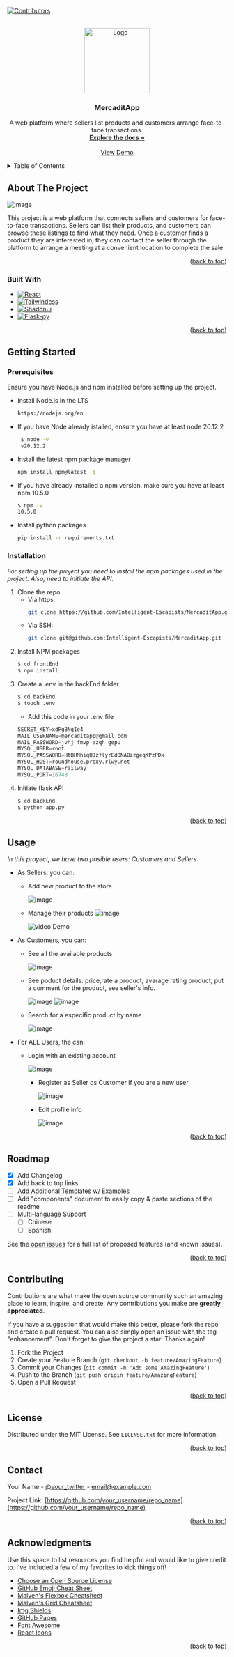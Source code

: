 <!-- Improved compatibility of back to top link: See: https://github.com/othneildrew/Best-README-Template/pull/73 -->
<a id="readme-top"></a>
<!--
*** Thanks for checking out the Best-README-Template. If you have a suggestion
*** that would make this better, please fork the repo and create a pull request
*** or simply open an issue with the tag "enhancement".
*** Don't forget to give the project a star!
*** Thanks again! Now go create something AMAZING! :D
-->



<!-- PROJECT SHIELDS -->
<!--
*** I'm using markdown "reference style" links for readability.
*** Reference links are enclosed in brackets [ ] instead of parentheses ( ).
*** See the bottom of this document for the declaration of the reference variables
*** for contributors-url, forks-url, etc. This is an optional, concise syntax you may use.
*** https://www.markdownguide.org/basic-syntax/#reference-style-links
-->
[![Contributors][contributors-shield]][contributors-url]



<!-- PROJECT LOGO -->
<br />
<div align="center">
  <a href="https://github.com/othneildrew/Best-README-Template">
    <img src="frontEnd/src/assets/mercadit-app-logo.png" alt="Logo" width="150" height="150">


  </a>

  <h3 align="center">MercaditApp</h3>

  <p align="center">
    A web platform where sellers list products and customers arrange face-to-face transactions. 
    <br />
    <a href="https://github.com/Intelligent-Escapists/MercaditApp/blob/main/README.md"><strong>Explore the docs »</strong></a>
    <br />
    <br />
    <a href="#usage">View Demo</a>
  </p>
</div>



<!-- TABLE OF CONTENTS -->
<details>
  <summary>Table of Contents</summary>
  <ol>
    <li>
      <a href="#about-the-project">About The Project</a>
      <ul>
        <li><a href="#built-with">Built With</a></li>
      </ul>
    </li>
    <li>
      <a href="#getting-started">Getting Started</a>
      <ul>
        <li><a href="#prerequisites">Prerequisites</a></li>
        <li><a href="#installation">Installation</a></li>
      </ul>
    </li>
    <li><a href="#usage">Usage</a></li>
    <li><a href="#roadmap">Roadmap</a></li>
    <li><a href="#contributing">Contributing</a></li>
    <li><a href="#contact">Contact</a></li>
    <li><a href="#acknowledgments">Acknowledgments</a></li>
  </ol>
</details>



<!-- ABOUT THE PROJECT -->
## About The Project

![image](https://github.com/Intelligent-Escapists/MercaditApp/assets/88741499/f3b17268-89ef-4cd2-bdfc-4e176360a356)


This project is a web platform that connects sellers and customers for face-to-face transactions. Sellers can list their products, and customers can browse these listings to find what they need. Once a customer finds a product they are interested in, they can contact the seller through the platform to arrange a meeting at a convenient location to complete the sale.

<p align="right">(<a href="#readme-top">back to top</a>)</p>



### Built With


* [![React][React.js]][React-url]
* [![Tailwindcss][TailwindCSS]][TailwindCSS-url]
* [![Shadcnui][Shadcn]][Shadcn-url]
* [![Flask-py][Flask]][Flask-url]

<p align="right">(<a href="#readme-top">back to top</a>)</p>



<!-- GETTING STARTED -->
## Getting Started


### Prerequisites
Ensure you have Node.js and npm installed before setting up the project.

* Install Node.js in the LTS 
  ```sh
  https://nodejs.org/en
  ```
* If you have Node already istalled, ensure you have at least node 20.12.2
   ```sh
    $ node -v
    v20.12.2
    ```
* Install the latest npm package manager
    ```sh
    npm install npm@latest -g
    ```
* If you have already installed a npm version, make sure you have at least npm 10.5.0
  ``` sh
  $ npm -v
  10.5.0
  ```
* Install python packages
  ```sh
  pip install -r requirements.txt
  ```

### Installation

_For setting up the project you need to install the npm packages used in the project. Also, need to initiate the API._

1. Clone the repo
   - Via https:
     ```sh
     git clone https://github.com/Intelligent-Escapists/MercaditApp.git
     ```
   - Via SSH:
     ```sh
     git clone git@github.com:Intelligent-Escapists/MercaditApp.git
     ```
3. Install NPM packages
   ```sh
   $ cd frontEnd
   $ npm install
   ```
4. Create a .env in the backEnd folder
   ```sh
   $ cd backEnd
   $ touch .env
   ```
   - Add this code in your .env file
   ```python
   SECRET_KEY=xdPgBNqIe4
   MAIL_USERNAME=mercaditapp@gmail.com
   MAIL_PASSWORD=jvhj fmvp azqh gepu
   MYSQL_USER=root
   MYSQL_PASSWORD=HtBHMhiqUJzflyrEdONAOzzgeqKPzPDk
   MYSQL_HOST=roundhouse.proxy.rlwy.net
   MYSQL_DATABASE=railway
   MYSQL_PORT=16748
   ```
4. Initiate flask API
   ```sh
   $ cd backEnd
   $ python app.py
   ```

<p align="right">(<a href="#readme-top">back to top</a>)</p>



<!-- USAGE EXAMPLES -->
## Usage

_In this proyect, we have two posible users: Customers and Sellers_

* As Sellers, you can:
  - Add new product to the store
   
    ![image](https://github.com/Intelligent-Escapists/MercaditApp/assets/88741499/d629b1d3-5ad3-40b8-85f8-9247a2816f9d)
  - Manage their products
    ![image](https://github.com/Intelligent-Escapists/MercaditApp/assets/88741499/ca1e6b4e-d204-44b1-90a9-55264fb7b7b3)
    
    ![video Demo](https://github.com/Intelligent-Escapists/MercaditApp/assets/88741499/82753b78-1590-4291-b314-55b77263f4c6)

* As Customers, you can:
  - See all the available products
   
    ![image](https://github.com/Intelligent-Escapists/MercaditApp/assets/88741499/914d5af9-e1b7-48f4-9f46-b64cdf6464b1)
  - See poduct details: price,rate a product, avarage rating product, put a comment for the product, see seller's info.
   
    ![image](https://github.com/Intelligent-Escapists/MercaditApp/assets/88741499/959e3bfc-a375-4002-986d-68f007f748c1)
    ![image](https://github.com/Intelligent-Escapists/MercaditApp/assets/88741499/325b5b28-73a9-460a-ab79-9956443bf7ae)
  - Search for a especific product by name
   
    ![image](https://github.com/Intelligent-Escapists/MercaditApp/assets/88741499/12fb873f-e062-4b4d-b4c5-44eda8688a19)


* For ALL Users, the can:
  - Login with an existing account
      
      ![image](https://github.com/Intelligent-Escapists/MercaditApp/assets/88741499/940e5849-9cb5-41e1-8df0-ef910d1caa7a)

      
    - Register as Seller os Customer if you are a new user
      
      ![image](https://github.com/Intelligent-Escapists/MercaditApp/assets/88741499/4a2654c3-9ba2-4a64-95e9-2b2f9127fa91)

    - Edit profile info
      
      ![image](https://github.com/Intelligent-Escapists/MercaditApp/assets/88741499/ed0e50b4-73c2-449d-9426-111f8c066980)


  

<p align="right">(<a href="#readme-top">back to top</a>)</p>



<!-- ROADMAP -->
## Roadmap

- [x] Add Changelog
- [x] Add back to top links
- [ ] Add Additional Templates w/ Examples
- [ ] Add "components" document to easily copy & paste sections of the readme
- [ ] Multi-language Support
    - [ ] Chinese
    - [ ] Spanish

See the [open issues](https://github.com/othneildrew/Best-README-Template/issues) for a full list of proposed features (and known issues).

<p align="right">(<a href="#readme-top">back to top</a>)</p>



<!-- CONTRIBUTING -->
## Contributing

Contributions are what make the open source community such an amazing place to learn, inspire, and create. Any contributions you make are **greatly appreciated**.

If you have a suggestion that would make this better, please fork the repo and create a pull request. You can also simply open an issue with the tag "enhancement".
Don't forget to give the project a star! Thanks again!

1. Fork the Project
2. Create your Feature Branch (`git checkout -b feature/AmazingFeature`)
3. Commit your Changes (`git commit -m 'Add some AmazingFeature'`)
4. Push to the Branch (`git push origin feature/AmazingFeature`)
5. Open a Pull Request

<p align="right">(<a href="#readme-top">back to top</a>)</p>



<!-- LICENSE -->
## License

Distributed under the MIT License. See `LICENSE.txt` for more information.

<p align="right">(<a href="#readme-top">back to top</a>)</p>



<!-- CONTACT -->
## Contact

Your Name - [@your_twitter](https://twitter.com/your_username) - email@example.com

Project Link: [https://github.com/your_username/repo_name](https://github.com/your_username/repo_name)

<p align="right">(<a href="#readme-top">back to top</a>)</p>



<!-- ACKNOWLEDGMENTS -->
## Acknowledgments

Use this space to list resources you find helpful and would like to give credit to. I've included a few of my favorites to kick things off!

* [Choose an Open Source License](https://choosealicense.com)
* [GitHub Emoji Cheat Sheet](https://www.webpagefx.com/tools/emoji-cheat-sheet)
* [Malven's Flexbox Cheatsheet](https://flexbox.malven.co/)
* [Malven's Grid Cheatsheet](https://grid.malven.co/)
* [Img Shields](https://shields.io)
* [GitHub Pages](https://pages.github.com)
* [Font Awesome](https://fontawesome.com)
* [React Icons](https://react-icons.github.io/react-icons/search)

<p align="right">(<a href="#readme-top">back to top</a>)</p>



<!-- MARKDOWN LINKS & IMAGES -->
<!-- https://www.markdownguide.org/basic-syntax/#reference-style-links -->
[contributors-shield]: https://img.shields.io/github/contributors/othneildrew/Best-README-Template.svg?style=for-the-badge
[contributors-url]: https://github.com/Intelligent-Escapists/MercaditApp/graphs/contributors
[forks-shield]: https://img.shields.io/github/forks/othneildrew/Best-README-Template.svg?style=for-the-badge
[forks-url]: https://github.com/othneildrew/Best-README-Template/network/members
[stars-shield]: https://img.shields.io/github/stars/othneildrew/Best-README-Template.svg?style=for-the-badge
[stars-url]: https://github.com/othneildrew/Best-README-Template/stargazers
[issues-shield]: https://img.shields.io/github/issues/othneildrew/Best-README-Template.svg?style=for-the-badge
[issues-url]: https://github.com/othneildrew/Best-README-Template/issues
[license-shield]: https://img.shields.io/github/license/othneildrew/Best-README-Template.svg?style=for-the-badge
[license-url]: https://github.com/othneildrew/Best-README-Template/blob/master/LICENSE.txt
[linkedin-shield]: https://img.shields.io/badge/-LinkedIn-black.svg?style=for-the-badge&logo=linkedin&colorB=555
[linkedin-url]: https://linkedin.com/in/othneildrew
[product-screenshot]: images/screenshot.png
[React.js]: https://img.shields.io/badge/React-20232A?style=for-the-badge&logo=react&logoColor=61DAFB
[React-url]: https://reactjs.org/
[TailwindCSS]: https://img.shields.io/badge/Tailwndcss-0f172a?style=for-the-badge&logo=tailwindcss&logoColor=%2306B6D4
[TailwindCSS-url]: https://tailwindcss.com/
[Flask]: https://img.shields.io/badge/flask-000000?style=for-the-badge&logo=flask&logoColor=%23ffffff
[Flask-url]: https://flask.palletsprojects.com/en/3.0.x/
[Shadcn]: https://img.shields.io/badge/shadcnui-000000?style=for-the-badge&logo=shadcnui&logoColor=%ffffff
[Shadcn-url]: https://ui.shadcn.com/
